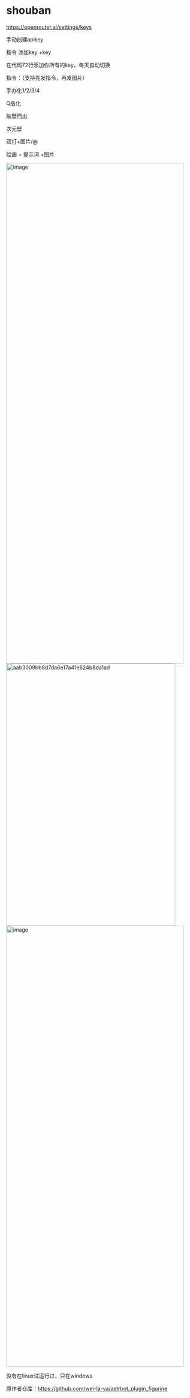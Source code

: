 # shouban

https://openrouter.ai/settings/keys

手动创建apikey

指令 添加key +key

在代码72行添加你所有的key，每天自动切换

指令：（支持先发指令，再发图片）

手办化1/2/3/4

Q版化
    
破壁而出

次元壁    

双打+图片/@

绘画 + 提示词 +图片

<img width="473" height="1334" alt="image" src="https://github.com/user-attachments/assets/e074da43-4189-490a-b768-956f97cbd283" />

<img width="451" height="699" alt="aab3009bb8d7da6e17a41e624b8da1ad" src="https://github.com/user-attachments/assets/537bad5e-927c-498d-a2cc-9e76744e198a" />

<img width="474" height="1175" alt="image" src="https://github.com/user-attachments/assets/a3e12098-fb1e-4ee3-87d1-a94007c4c4d3" />

没有在linux试运行过，只在windows

原作者仓库：https://github.com/wei-la-ya/astrbot_plugin_figurine

